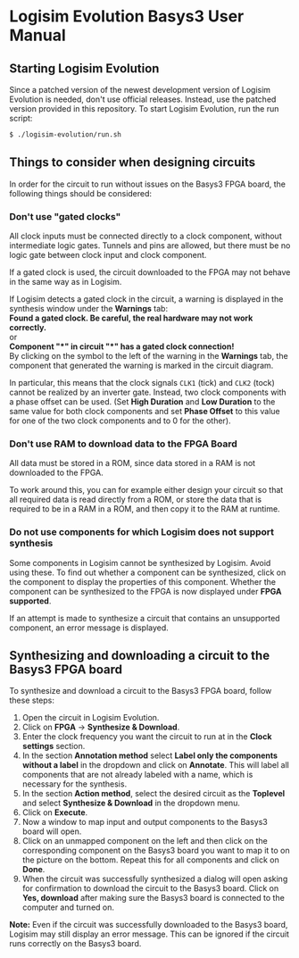 # Logisim Evolution Basys3 User Manual

## Starting Logisim Evolution

Since a patched version of the newest development version of Logisim Evolution is needed, don't use official releases. Instead, use the patched version provided in this repository. To start Logisim Evolution, run the run script:
```bash
$ ./logisim-evolution/run.sh
```

## Things to consider when designing circuits

In order for the circuit to run without issues on the Basys3 FPGA board, the following things should be considered:

### Don't use "gated clocks"

All clock inputs must be connected directly to a clock component, without intermediate logic gates. Tunnels and pins are allowed, but there must be no logic gate between clock input and clock component.

If a gated clock is used, the circuit downloaded to the FPGA may not behave in the same way as in Logisim.

If Logisim detects a gated clock in the circuit, a warning is displayed in the synthesis window under the **Warnings** tab:\
**Found a gated clock. Be careful, the real hardware may not work correctly.**\
or \
**Component "\*" in circuit "\*" has a gated clock connection!**\
By clicking on the symbol to the left of the warning in the **Warnings** tab, the component that generated the warning is marked in the circuit diagram.

In particular, this means that the clock signals `CLK1` (tick) and `CLK2` (tock) cannot be realized by an inverter gate. Instead, two clock components with a phase offset can be used. (Set **High Duration** and **Low Duration** to the same value for both clock components and set **Phase Offset** to this value for one of the two clock components and to 0 for the other).

### Don't use RAM to download data to the FPGA Board

All data must be stored in a ROM, since data stored in a RAM is not downloaded to the FPGA.

To work around this, you can for example either design your circuit so that all required data is read directly from a ROM, or store the data that is required to be in a RAM in a ROM, and then copy it to the RAM at runtime.

### Do not use components for which Logisim does not support synthesis

Some components in Logisim cannot be synthesized by Logisim. Avoid using these. To find out whether a component can be synthesized, click on the component to display the properties of this component. Whether the component can be synthesized to the FPGA is now displayed under **FPGA supported**.

If an attempt is made to synthesize a circuit that contains an unsupported component, an error message is displayed.

## Synthesizing and downloading a circuit to the Basys3 FPGA board

To synthesize and download a circuit to the Basys3 FPGA board, follow these steps:

1. Open the circuit in Logisim Evolution.
2. Click on **FPGA** -> **Synthesize & Download**.
3. Enter the clock frequency you want the circuit to run at in the **Clock settings** section.
4. In the section **Annotation method** select **Label only the components without a label** in the dropdown and click on **Annotate**. This will label all components that are not already labeled with a name, which is necessary for the synthesis.
5. In the section **Action method**, select the desired circuit as the **Toplevel** and select **Synthesize & Download** in the dropdown menu.
6. Click on **Execute**.
7. Now a window to map input and output components to the Basys3 board will open. 
8. Click on an unmapped component on the left and then click on the corresponding component on the Basys3 board you want to map it to on the picture on the bottom. Repeat this for all components and click on **Done**.
9. When the circuit was successfully synthesized a dialog will open asking for confirmation to download the circuit to the Basys3 board. Click on **Yes, download** after making sure the Basys3 board is connected to the computer and turned on.

**Note:** Even if the circuit was successfully downloaded to the Basys3 board, Logisim may still display an error message. This can be ignored if the circuit runs correctly on the Basys3 board.
